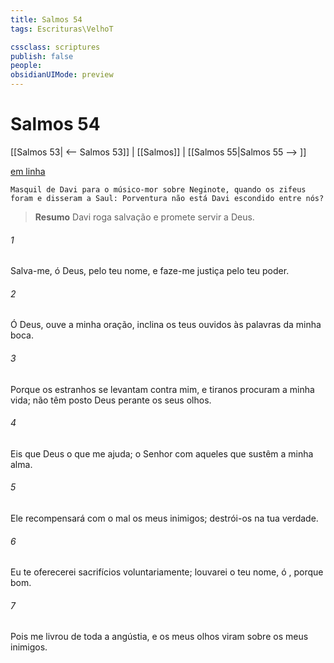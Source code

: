 ```yaml
---
title: Salmos 54
tags: Escrituras\VelhoT

cssclass: scriptures
publish: false
people:
obsidianUIMode: preview
---
```


# Salmos 54
[[Salmos 53| <-- Salmos 53]] | [[Salmos]] | [[Salmos 55|Salmos 55 --> ]]

[em linha](https://churchofjesuschrist.org/study/scriptures/ot/ps/54?lang=por)

```
Masquil de Davi para o músico-mor sobre Neginote, quando os zifeus foram e disseram a Saul: Porventura não está Davi escondido entre nós?
```

> __Resumo__
Davi roga salvação e promete servir a Deus.

###### 1 
Salva-me, ó Deus, pelo teu nome, e faze-me justiça pelo teu poder.

###### 2 
Ó Deus, ouve a minha oração, inclina os teus ouvidos às palavras da minha boca.

###### 3 
Porque os estranhos se levantam contra mim, e tiranos procuram a minha vida; não têm posto Deus perante os seus olhos. 

###### 4 
Eis que Deus  o que me ajuda; o Senhor  com aqueles que sustêm a minha alma.

###### 5 
Ele recompensará com o mal os meus inimigos; destrói-os na tua verdade.

###### 6 
Eu te oferecerei sacrifícios voluntariamente; louvarei o teu nome, ó , porque  bom.

###### 7 
Pois me livrou de toda a angústia, e os meus olhos viram  sobre os meus inimigos.

